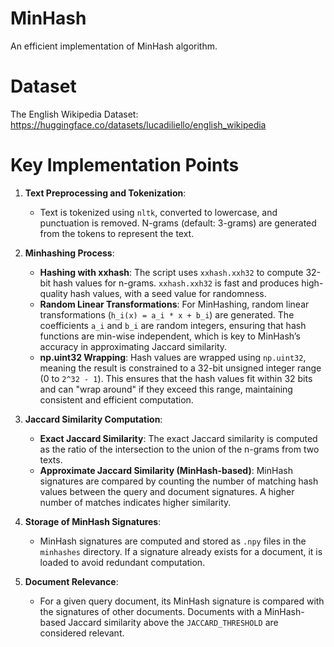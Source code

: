 # MinHash
An efficient implementation of MinHash algorithm.

# Dataset
The English Wikipedia Dataset:
https://huggingface.co/datasets/lucadiliello/english_wikipedia

# Key Implementation Points

1. **Text Preprocessing and Tokenization**:
   - Text is tokenized using `nltk`, converted to lowercase, and punctuation is removed. N-grams (default: 3-grams) are generated from the tokens to represent the text.

2. **Minhashing Process**:
   - **Hashing with xxhash**: The script uses `xxhash.xxh32` to compute 32-bit hash values for n-grams. `xxhash.xxh32` is fast and produces high-quality hash values, with a seed value for randomness.
   - **Random Linear Transformations**: For MinHashing, random linear transformations (`h_i(x) = a_i * x + b_i`) are generated. The coefficients `a_i` and `b_i` are random integers, ensuring that hash functions are min-wise independent, which is key to MinHash’s accuracy in approximating Jaccard similarity.
   - **np.uint32 Wrapping**: Hash values are wrapped using `np.uint32`, meaning the result is constrained to a 32-bit unsigned integer range (0 to `2^32 - 1`). This ensures that the hash values fit within 32 bits and can "wrap around" if they exceed this range, maintaining consistent and efficient computation.

3. **Jaccard Similarity Computation**:
   - **Exact Jaccard Similarity**: The exact Jaccard similarity is computed as the ratio of the intersection to the union of the n-grams from two texts.
   - **Approximate Jaccard Similarity (MinHash-based)**: MinHash signatures are compared by counting the number of matching hash values between the query and document signatures. A higher number of matches indicates higher similarity.

4. **Storage of MinHash Signatures**:
   - MinHash signatures are computed and stored as `.npy` files in the `minhashes` directory. If a signature already exists for a document, it is loaded to avoid redundant computation.

5. **Document Relevance**:
   - For a given query document, its MinHash signature is compared with the signatures of other documents. Documents with a MinHash-based Jaccard similarity above the `JACCARD_THRESHOLD` are considered relevant.
